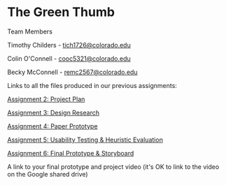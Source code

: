# The Green Thumb

Team Members

Timothy Childers - tich1726@colorado.edu

Colin O'Connell - cooc5321@colorado.edu

Becky McConnell - remc2567@colorado.edu

Links to all the files produced in our previous assignments:

[Assignment 2: Project Plan](url)

[Assignment 3: Design Research](url)

[Assignment 4: Paper Prototype](url)

[Assignment 5: Usability Testing & Heuristic Evaluation](url)

[Assignment 6: Final Prototype & Storyboard](url)

A link to your final prototype and project video (it's OK to link to the video on the Google shared drive)
